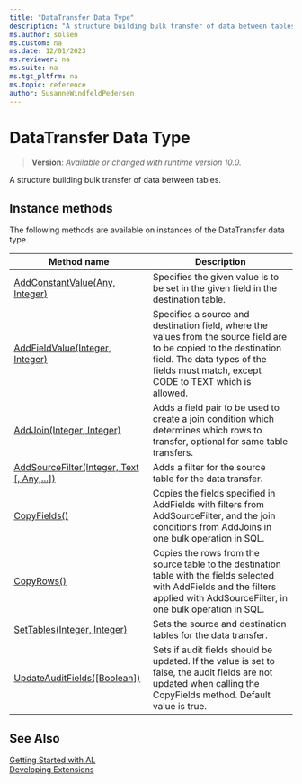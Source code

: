 ```yaml
---
title: "DataTransfer Data Type"
description: "A structure building bulk transfer of data between tables."
ms.author: solsen
ms.custom: na
ms.date: 12/01/2023
ms.reviewer: na
ms.suite: na
ms.tgt_pltfrm: na
ms.topic: reference
author: SusanneWindfeldPedersen
---
```

[//]: # (START>DO_NOT_EDIT)
[//]: # (IMPORTANT:Do not edit any of the content between here and the END>DO_NOT_EDIT.)
[//]: # (Any modifications should be made in the .xml files in the ModernDev repo.)
# DataTransfer Data Type
> **Version**: _Available or changed with runtime version 10.0._

A structure building bulk transfer of data between tables.



## Instance methods
The following methods are available on instances of the DataTransfer data type.

|Method name|Description|
|-----------|-----------|
|[AddConstantValue(Any, Integer)](datatransfer-addconstantvalue-method.md)|Specifies the given value is to be set in the given field in the destination table.|
|[AddFieldValue(Integer, Integer)](datatransfer-addfieldvalue-method.md)|Specifies a source and destination field, where the values from the source field are to be copied to the destination field. The data types of the fields must match, except CODE to TEXT which is allowed.|
|[AddJoin(Integer, Integer)](datatransfer-addjoin-method.md)|Adds a field pair to be used to create a join condition which determines which rows to transfer, optional for same table transfers.|
|[AddSourceFilter(Integer, Text [, Any,...])](datatransfer-addsourcefilter-method.md)|Adds a filter for the source table for the data transfer.|
|[CopyFields()](datatransfer-copyfields-method.md)|Copies the fields specified in AddFields with filters from AddSourceFilter, and the join conditions from AddJoins in one bulk operation in SQL.|
|[CopyRows()](datatransfer-copyrows-method.md)|Copies the rows from the source table to the destination table with the fields selected with AddFields and the filters applied with AddSourceFilter, in one bulk operation in SQL.|
|[SetTables(Integer, Integer)](datatransfer-settables-method.md)|Sets the source and destination tables for the data transfer.|
|[UpdateAuditFields([Boolean])](datatransfer-updateauditfields-method.md)|Sets if audit fields should be updated. If the value is set to false, the audit fields are not updated when calling the CopyFields method. Default value is true.|

[//]: # (IMPORTANT: END>DO_NOT_EDIT)

## See Also

[Getting Started with AL](../../devenv-get-started.md)  
[Developing Extensions](../../devenv-dev-overview.md)  